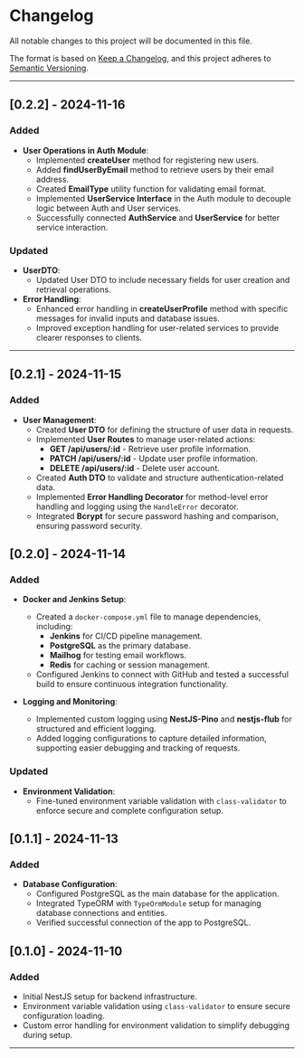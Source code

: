 # Changelog

All notable changes to this project will be documented in this file.

The format is based on [Keep a Changelog](https://keepachangelog.com/en/1.1.0/),
and this project adheres to [Semantic Versioning](https://semver.org/spec/v2.0.0.html).

---

## [0.2.2] - 2024-11-16

### Added
- **User Operations in Auth Module**:
  - Implemented **createUser** method for registering new users.
  - Added **findUserByEmail** method to retrieve users by their email address.
  - Created **EmailType** utility function for validating email format.
  - Implemented **UserService Interface** in the Auth module to decouple logic between Auth and User services.
  - Successfully connected **AuthService** and **UserService** for better service interaction.

### Updated
- **UserDTO**:
  - Updated User DTO to include necessary fields for user creation and retrieval operations.
- **Error Handling**:
  - Enhanced error handling in **createUserProfile** method with specific messages for invalid inputs and database issues.
  - Improved exception handling for user-related services to provide clearer responses to clients.

---

## [0.2.1] - 2024-11-15

### Added
- **User Management**:
  - Created **User DTO** for defining the structure of user data in requests.
  - Implemented **User Routes** to manage user-related actions:
    - **GET /api/users/:id** - Retrieve user profile information.
    - **PATCH /api/users/:id** - Update user profile information.
    - **DELETE /api/users/:id** - Delete user account.
  - Created **Auth DTO** to validate and structure authentication-related data.
  - Implemented **Error Handling Decorator** for method-level error handling and logging using the `HandleError` decorator.
  - Integrated **Bcrypt** for secure password hashing and comparison, ensuring password security.

## [0.2.0] - 2024-11-14

### Added
- **Docker and Jenkins Setup**:
  - Created a `docker-compose.yml` file to manage dependencies, including:
    - **Jenkins** for CI/CD pipeline management.
    - **PostgreSQL** as the primary database.
    - **Mailhog** for testing email workflows.
    - **Redis** for caching or session management.
  - Configured Jenkins to connect with GitHub and tested a successful build to ensure continuous integration functionality.

- **Logging and Monitoring**:
  - Implemented custom logging using **NestJS-Pino** and **nestjs-flub** for structured and efficient logging.
  - Added logging configurations to capture detailed information, supporting easier debugging and tracking of requests.

### Updated
- **Environment Validation**:
  - Fine-tuned environment variable validation with `class-validator` to enforce secure and complete configuration setup.

## [0.1.1] - 2024-11-13

### Added
- **Database Configuration**:
  - Configured PostgreSQL as the main database for the application.
  - Integrated TypeORM with `TypeOrmModule` setup for managing database connections and entities.
  - Verified successful connection of the app to PostgreSQL.

## [0.1.0] - 2024-11-10

### Added
- Initial NestJS setup for backend infrastructure.
- Environment variable validation using `class-validator` to ensure secure configuration loading.
- Custom error handling for environment validation to simplify debugging during setup.

---

